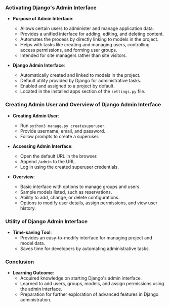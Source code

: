 ### Activating Django's Admin Interface

- **Purpose of Admin Interface**:
    - Allows certain users to administer and manage application data.
    - Provides a unified interface for adding, editing, and deleting content.
    - Automates the process by directly linking to models in the project.
    - Helps with tasks like creating and managing users, controlling access permissions, and forming user groups.
    - Intended for site managers rather than site visitors.

- **Django Admin Interface**:
    - Automatically created and linked to models in the project.
    - Default utility provided by Django for administrative tasks.
    - Enabled and assigned to a project by default.
    - Located in the installed apps section of the `settings.py` file.

### Creating Admin User and Overview of Django Admin Interface

- **Creating Admin User**:
    - Run `python3 manage.py createsuperuser`.
    - Provide username, email, and password.
    - Follow prompts to create a superuser.

- **Accessing Admin Interface**:
    - Open the default URL in the browser.
    - Append `/admin` to the URL.
    - Log in using the created superuser credentials.

- **Overview**:
    - Basic interface with options to manage groups and users.
    - Sample models listed, such as reservations.
    - Ability to add, change, or delete configurations.
    - Options to modify user details, assign permissions, and view user history.

### Utility of Django Admin Interface

- **Time-saving Tool**:
    - Provides an easy-to-modify interface for managing project and model data.
    - Saves time for developers by automating administrative tasks.

### Conclusion

- **Learning Outcome**:
    - Acquired knowledge on starting Django's admin interface.
    - Learned to add users, groups, models, and assign permissions using the admin interface.
    - Preparation for further exploration of advanced features in Django administration.